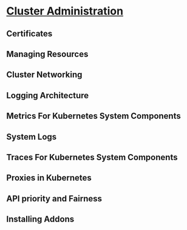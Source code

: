 # [Cluster Administration](https://kubernetes.io/docs/concepts/cluster-administration/)

## Certificates

## Managing Resources

## Cluster Networking

## Logging Architecture

## Metrics For Kubernetes System Components

## System Logs

## Traces For Kubernetes System Components

## Proxies in Kubernetes

## API priority and Fairness

## Installing Addons
